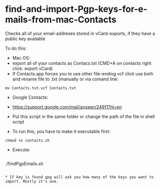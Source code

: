 # find-and-import-Pgp-keys-for-e-mails-from-mac-Contacts

Checks all of your email-addreses stored in vCard-exports, if they have a public key available

To do this:

 * Mac OS: 
  * export all of your contacts as Contacs.txt (CMD+A on contacts right click: export vCard)
  * If Contacts.app forces you to use other file-ending vcf click use both and rename file to .txt (manually or via comand line:
  ``` 
  mv Contacts.txt.vcf Contacts.txt 
  ```
  
 * Google Contacts:
  * https://support.google.com/mail/answer/24911?hl=en 
  

 * Put this script in the same folder or change the path of the file in shell script

 * To run this, you have to make it executable first: 
 ``` 
 chmod +x contacts.sh
 ```

 * Execute: 
   ```
 ./findPgpEmails.sh
  ```
  
* If key is found gpg will ask you how many of the keys you want to import. Mostly it's one.
